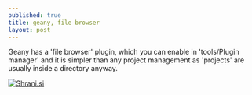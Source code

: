```yaml
---
published: true
title: geany, file browser
layout: post
---
```

Geany has a 'file browser' plugin, which you can enable in 'tools/Plugin manager' and it is simpler than any project management as 'projects' are usually inside a directory anyway.

<a href="http://shrani.si/f/6/12T/3gqEFUhv/geany.png"><img src="http://shrani.si/t/6/12T/3gqEFUhv/geany.jpg" style="border: 0px;" alt="Shrani.si"/></a>
